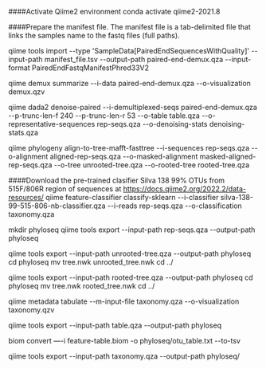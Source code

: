 ####Activate Qiime2 environment 
conda activate qiime2-2021.8

####Prepare the manifest file. The manifest file is a tab-delimited file that links the samples name to the fastq files (full paths).


qiime tools import --type 'SampleData[PairedEndSequencesWithQuality]' --input-path manifest_file.tsv --output-path paired-end-demux.qza --input-format PairedEndFastqManifestPhred33V2

qiime demux summarize --i-data paired-end-demux.qza --o-visualization demux.qzv

qiime dada2 denoise-paired --i-demultiplexed-seqs paired-end-demux.qza --p-trunc-len-f 240 --p-trunc-len-r 53 --o-table table.qza --o-representative-sequences rep-seqs.qza --o-denoising-stats denoising-stats.qza

qiime phylogeny align-to-tree-mafft-fasttree --i-sequences rep-seqs.qza --o-alignment aligned-rep-seqs.qza --o-masked-alignment masked-aligned-rep-seqs.qza --o-tree unrooted-tree.qza --o-rooted-tree rooted-tree.qza

####Download the pre-trained clasifier Silva 138 99% OTUs from 515F/806R region of sequences at https://docs.qiime2.org/2022.2/data-resources/
qiime feature-classifier classify-sklearn --i-classifier silva-138-99-515-806-nb-classifier.qza --i-reads rep-seqs.qza --o-classification taxonomy.qza

mkdir phyloseq
qiime tools export --input-path rep-seqs.qza --output-path phyloseq

qiime tools export --input-path unrooted-tree.qza --output-path phyloseq
cd phyloseq
mv tree.nwk unrooted_tree.nwk
cd ../

qiime tools export --input-path rooted-tree.qza --output-path phyloseq
cd phyloseq
mv tree.nwk rooted_tree.nwk
cd ../

qiime metadata tabulate --m-input-file taxonomy.qza --o-visualization taxonomy.qzv

qiime tools export --input-path table.qza --output-path phyloseq

biom convert —-i feature-table.biom -o phyloseq/otu_table.txt --to-tsv

qiime tools export --input-path taxonomy.qza --output-path phyloseq/

